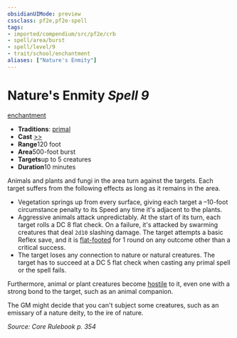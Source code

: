 ```yaml
---
obsidianUIMode: preview
cssclass: pf2e,pf2e-spell
tags:
- imported/compendium/src/pf2e/crb
- spell/area/burst
- spell/level/9
- trait/school/enchantment
aliases: ["Nature's Enmity"]
---
```

# Nature's Enmity *Spell 9*   
[enchantment](enchantment.md)  

- **Traditions**: [primal](primal.md)
- **Cast** [>>](chapter-9-playing-the-game.md#Actions "Two-Action") 
- **Range**120 foot
- **Area**500-foot burst
- **Targets**up to 5 creatures
- **Duration**10 minutes

Animals and plants and fungi in the area turn against the targets. Each target suffers from the following effects as long as it remains in the area.

- Vegetation springs up from every surface, giving each target a –10-foot circumstance penalty to its Speed any time it's adjacent to the plants.
- Aggressive animals attack unpredictably. At the start of its turn, each target rolls a DC 8 flat check. On a failure, it's attacked by swarming creatures that deal `2d10` slashing damage. The target attempts a basic Reflex save, and it is [flat-footed](conditions.md#Flat-footed) for 1 round on any outcome other than a critical success.
- The target loses any connection to nature or natural creatures. The target has to succeed at a DC 5 flat check when casting any primal spell or the spell fails.

Furthermore, animal or plant creatures become [hostile](conditions.md#Hostile) to it, even one with a strong bond to the target, such as an animal companion.

The GM might decide that you can't subject some creatures, such as an emissary of a nature deity, to the ire of nature.

*Source: Core Rulebook p. 354*